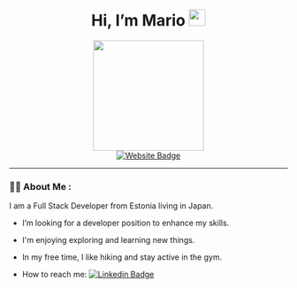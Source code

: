 <h1 align="center">
  Hi, I’m Mario 
  <img src="https://media.giphy.com/media/hvRJCLFzcasrR4ia7z/giphy.gif" width="30px"/>
</h1>

<div id="header" align="center">
  <img src="https://media1.giphy.com/media/bGgsc5mWoryfgKBx1u/giphy.gif?cid=ecf05e47ir4e8kmhm1p3b916ewhyamnegp0we0tssg370nvt&ep=v1_gifs_search&rid=giphy.gif&ct=g" width="200" />
</div>

<div id="badges" align="center">
  <a href="https://www.mariopaju.me">
    <img src="https://img.shields.io/badge/Portfolio-blue?style=for-the-badge&logo=firefox&logoColor=white" alt="Website Badge"/>
  </a>
</div>

---

### :man_technologist: About Me :

I am a Full Stack Developer from Estonia living in Japan.

-  I’m looking for a developer position to enhance my skills.

-  I'm enjoying exploring and learning new things.

-  In my free time, I like hiking and stay active in the gym.

-  How to reach me: [![Linkedin Badge](https://img.shields.io/badge/-LinkedIn-blue?style=flat&logo=Linkedin&logoColor=white)](www.linkedin.com/in/mario-paju)

